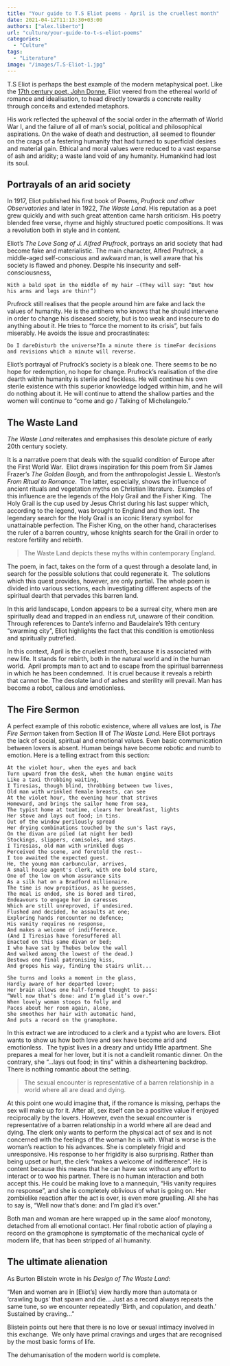 ```yaml
---
title: "Your guide to T.S Eliot poems - April is the cruellest month"
date: 2021-04-12T11:13:30+03:00
authors: ["alex.liberto"]
url: "culture/your-guide-to-t-s-eliot-poems"
categories: 
  - "Culture"
tags: 
  - "Literature"
image: "/images/T.S-Eliot-1.jpg"
---
```


T.S Eliot is perhaps the best example of the modern metaphysical poet. Like the [17th century poet, John Donne](https://un-aligned.org/culture/john-donne-life-career-and-poems/), Eliot veered from the ethereal world of romance and idealisation, to head directly towards a concrete reality through conceits and extended metaphors.

His work reflected the upheaval of the social order in the aftermath of World War I, and the failure of all of man’s social, political and philosophical aspirations. On the wake of death and destruction, all seemed to flounder on the crags of a festering humanity that had turned to superficial desires and material gain. Ethical and moral values were reduced to a vast expanse of ash and aridity; a waste land void of any humanity. Humankind had lost its soul.

## **Portrayals of an arid society**

In 1917, Eliot published his first book of Poems, _Prufrock and other Observatories_ and later in 1922, _The Waste Land_. His reputation as a poet grew quickly and with such great attention came harsh criticism. His poetry blended free verse, rhyme and highly structured poetic compositions. It was a revolution both in style and in content. 

Eliot’s _The Love Song of J. Alfred Prufrock_, portrays an arid society that had become fake and materialistic. The main character, Alfred Prufrock, a middle-aged self-conscious and awkward man, is well aware that his society is flawed and phoney. Despite his insecurity and self-consciousness,

```
With a bald spot in the middle of my hair –(They will say: “But how his arms and legs are thin!”)
```

Prufrock still realises that the people around him are fake and lack the values of humanity. He is the antihero who knows that he should intervene in order to change his diseased society, but is too weak and insecure to do anything about it. He tries to “force the moment to its crisis”, but fails miserably. He avoids the issue and procrastinates:

```
Do I dareDisturb the universe?In a minute there is timeFor decisions and revisions which a minute will reverse.
```

Eliot’s portrayal of Prufrock’s society is a bleak one. There seems to be no hope for redemption, no hope for change. Prufrock’s realisation of the dire dearth within humanity is sterile and feckless. He will continue his own sterile existence with this superior knowledge lodged within him, and he will do nothing about it. He will continue to attend the shallow parties and the women will continue to “come and go / Talking of Michelangelo.”

## **The Waste Land**

_The Waste Land_ reiterates and emphasises this desolate picture of early 20th century society.

It is a narrative poem that deals with the squalid condition of Europe after the First World War.  Eliot draws inspiration for this poem from Sir James Frazer’s _The Golden Bough_, and from the anthropologist Jessie L. Weston’s _From Ritual to Romance_.  The latter, especially, shows the influence of ancient rituals and vegetation myths on Christian literature.  Examples of this influence are the legends of the Holy Grail and the Fisher King.  The Holy Grail is the cup used by Jesus Christ during his last supper which, according to the legend, was brought to England and then lost.  The legendary search for the Holy Grail is an iconic literary symbol for unattainable perfection. The Fisher King, on the other hand, characterises the ruler of a barren country, whose knights search for the Grail in order to restore fertility and rebirth.

> The Waste Land depicts these myths within contemporary England.

The poem, in fact, takes on the form of a quest through a desolate land, in search for the possible solutions that could regenerate it.  The solutions which this quest provides, however, are only partial. The whole poem is divided into various sections, each investigating different aspects of the spiritual dearth that pervades this barren land.

In this arid landscape, London appears to be a surreal city, where men are spiritually dead and trapped in an endless rut, unaware of their condition.  Through references to Dante’s inferno and Baudelaire’s 19th century “swarming city”, Eliot highlights the fact that this condition is emotionless and spiritually putrefied.

In this context, April is the cruellest month, because it is associated with new life. It stands for rebirth, both in the natural world and in the human world.  April prompts man to act and to escape from the spiritual barrenness in which he has been condemned.  It is cruel because it reveals a rebirth that cannot be. The desolate land of ashes and sterility will prevail. Man has become a robot, callous and emotionless.

## **The Fire Sermon**

A perfect example of this robotic existence, where all values are lost, is _The Fire Sermon_ taken from Section III of _The Waste Land_. Here Eliot portrays the lack of social, spiritual and emotional values. Even basic communication between lovers is absent. Human beings have become robotic and numb to emotion. Here is a telling extract from this section:

```
At the violet hour, when the eyes and back
Turn upward from the desk, when the human engine waits
Like a taxi throbbing waiting,
I Tiresias, though blind, throbbing between two lives,
Old man with wrinkled female breasts, can see
At the violet hour, the evening hour that strives
Homeward, and brings the sailor home from sea,
The typist home at teatime, clears her breakfast, lights
Her stove and lays out food; in tins.
Out of the window perilously spread
Her drying combinations touched by the sun's last rays,
On the divan are piled (at night her bed)
Stockings, slippers, camisoles, and stays.
I Tiresias, old man with wrinkled dugs
Perceived the scene, and foretold the rest--
I too awaited the expected guest.
He, the young man carbuncular, arrives,
A small house agent's clerk, with one bold stare,
One of the low on whom assurance sits
As a silk hat on a Bradford millionaire.
The time is now propitious, as he guesses,
The meal is ended, she is bored and tired,
Endeavours to engage her in caresses
Which are still unreproved, if undesired.
Flushed and decided, he assaults at one;
Exploring hands rencounter no defence;
His vanity requires no response,
And makes a welcome of indifference.
(And I Tiresias have foresuffered all
Enacted on this same divan or bed;
I who have sat by Thebes below the wall
And walked among the lowest of the dead.)
Bestows one final patronising kiss,
And gropes his way, finding the stairs unlit...

She turns and looks a moment in the glass,
Hardly aware of her departed lover;
Her brain allows one half-formed thought to pass:
“Well now that’s done: and I’m glad it’s over.”
When lovely woman stoops to folly and
Paces about her room again, alone,
She smoothes her hair with automatic hand,
And puts a record on the gramophone.
```

In this extract we are introduced to a clerk and a typist who are lovers. Eliot wants to show us how both love and sex have become arid and emotionless.  The typist lives in a dreary and untidy little apartment. She prepares a meal for her lover, but it is not a candlelit romantic dinner. On the contrary, she “…lays out food; in tins” within a disheartening backdrop. There is nothing romantic about the setting. 

> The sexual encounter is representative of a barren relationship in a world where all are dead and dying.

At this point one would imagine that, if the romance is missing, perhaps the sex will make up for it. After all, sex itself can be a positive value if enjoyed reciprocally by the lovers. However, even the sexual encounter is representative of a barren relationship in a world where all are dead and dying. The clerk only wants to perform the physical act of sex and is not concerned with the feelings of the woman he is with. What is worse is the woman’s reaction to his advances. She is completely frigid and unresponsive. His response to her frigidity is also surprising. Rather than being upset or hurt, the clerk “makes a welcome of indifference”. He is content because this means that he can have sex without any effort to interact or to woo his partner. There is no human interaction and both accept this. He could be making love to a mannequin, “His vanity requires no response”, and she is completely oblivious of what is going on. Her zombielike reaction after the act is over, is even more gruelling. All she has to say is, “Well now that’s done: and I’m glad it’s over.”

Both man and woman are here wrapped up in the same aloof monotony, detached from all emotional contact. Her final robotic action of playing a record on the gramophone is symptomatic of the mechanical cycle of modern life, that has been stripped of all humanity. 

## **The ultimate alienation**

As Burton Blistein wrote in his _Design of The Waste Land_:

“Men and women are in \[Eliot’s\] view hardly more than automata or ‘crawling bugs’ that spawn and die… Just as a record always repeats the same tune, so we encounter repeatedly ‘Birth, and copulation, and death.’ Sustained by craving…”

Blistein points out here that there is no love or sexual intimacy involved in this exchange.  We only have primal cravings and urges that are recognised by the most basic forms of life.

The dehumanisation of the modern world is complete.
